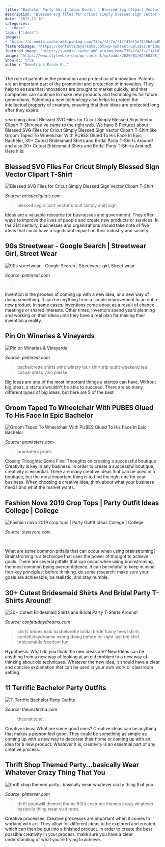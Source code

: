 ```yaml
---
title: "Bachelor Party Shirt Ideas Reddit - Blessed Svg Clipart Vector Cricut Simply Shirt Sign"
description: "Blessed svg files for cricut simply blessed sign vector clipart t-shirt"
date: "2022-12-18"
categories:
- "ideas"
tags: ["ideas"]
images:
- "https://s-media-cache-ak0.pinimg.com/736x/f4/7e/f1/f47ef1e7449b4ba05b7502ce8fb25099.jpg"
featuredImage: "https://confettidaydreams.com/wp-content/uploads/Bridesmaid-Shirts-2.jpg"
featured_image: "https://s-media-cache-ak0.pinimg.com/736x/f4/7e/f1/f47ef1e7449b4ba05b7502ce8fb25099.jpg"
image: "https://www.stylevore.com/wp-content/uploads/2020/01/62468358_122821722285351_2813395395786418209_n.jpg"
ShowToc: true
author: "Demetrius Kunde Sr."
---
```



The role of patents in the promotion and protection of innovation.
Patents are an important part of the promotion and protection of innovation. They help to ensure that innovations are brought to market quickly, and that companies can continue to make new products and technologies for future generations. Patenting a new technology also helps to protect the intellectual property of creators, ensuring that their ideas are protected long after they expire.

	

		
searching about Blessed SVG Files for Cricut Simply Blessed Sign Vector Clipart T-Shirt you've came to the right web. We have 8 Pictures about Blessed SVG Files for Cricut Simply Blessed Sign Vector Clipart T-Shirt like Groom Taped To Wheelchair With PUBES Glued To His Face In Epic Bachelor, 30+ Cutest Bridesmaid Shirts and Bridal Party T-Shirts Around! and also 30+ Cutest Bridesmaid Shirts and Bridal Party T-Shirts Around!. Here it is:
		
    
## Blessed SVG Files For Cricut Simply Blessed Sign Vector Clipart T-Shirt

<img loading=lazy src="https://artisticdigitals.com/wp-content/uploads/2018/07/Pinterest-23.jpg" onerror="this.onerror=null;this.src='https://tse2.mm.bing.net/th?id=OIP.fhrzBPGqz1F28XYJEmeimAHaKs&amp;pid=15.1';" alt="Blessed SVG Files for Cricut Simply Blessed Sign Vector Clipart T-Shirt">

_Source: artisticdigitals.com_

>blessed svg clipart vector cricut simply shirt sign. 

	

Ideas are a valuable resource for businesses and government. They offer ways to improve the lives of people and create new products or services. In the 21st century, businesses and organizations should take note of five ideas that could have a significant impact on their industry and society.

    
## 90s Streetwear - Google Search | Streetwear Girl, Street Wear

<img loading=lazy src="https://i.pinimg.com/736x/cc/e5/9d/cce59d6da8c8ac65e38063c149c7175d.jpg" onerror="this.onerror=null;this.src='https://tse3.mm.bing.net/th?id=OIP.sJGttHoY6f95RVW0LGV7kQHaLQ&amp;pid=15.1';" alt="90s streetwear - Google Search | Streetwear girl, Street wear">

_Source: pinterest.com_

>. 

	

Invention is the process of coming up with a new idea, or a new way of doing something. It can be anything from a simple improvement to an entire new product. In some cases, inventions come about as a result of chance meetings or shared interests. Other times, inventors spend years planning and working on their ideas until they have a real plan for making their invention a reality.

    
## Pin On Wineries &amp; Vineyards

<img loading=lazy src="https://i.pinimg.com/736x/b1/5c/23/b15c23312d0768301563e8d4cf5cbaf2--wine-tour-bachelorette-party-bachelorette-shirts.jpg" onerror="this.onerror=null;this.src='https://tse2.mm.bing.net/th?id=OIP.22fnBFxzACV6jMCkcTiOsQHaKX&amp;pid=15.1';" alt="Pin on Wineries &amp; Vineyards">

_Source: pinterest.com_

>bachelorette shirts wine winery tour shirt trip outfit weekend tee casual dress vino please. 

	

Big ideas are one of the most important things a startup can have. Without big ideas, a startup wouldn't be able to succeed. There are so many different types of big ideas, but here are 5 of the best: 

    
## Groom Taped To Wheelchair With PUBES Glued To His Face In Epic Bachelor

<img loading=lazy src="https://pranksters.com/wp-content/uploads/2015/05/Stag-Night-1.jpg" onerror="this.onerror=null;this.src='https://tse2.mm.bing.net/th?id=OIP.thyyYyxxOriXv5hPdXAt4AHaD5&amp;pid=15.1';" alt="Groom Taped To Wheelchair With PUBES Glued To His Face In Epic Bachelor">

_Source: pranksters.com_

>pranksters prank. 

	

Closing Thoughts: Some Final Thoughts on creating a successful boutique
Creativity is key in any business. In order to create a successful boutique, creativity is essential. There are many creative ideas that can be used in a boutique, but the most important thing is to find the right one for your business. When choosing a creative idea, think about what your business needs and what the market wants.

    
## Fashion Nova 2019 Crop Tops | Party Outfit Ideas College | College

<img loading=lazy src="https://www.stylevore.com/wp-content/uploads/2020/01/62468358_122821722285351_2813395395786418209_n.jpg" onerror="this.onerror=null;this.src='https://tse1.mm.bing.net/th?id=OIP.uo2BTDWcmIxV821QnEYyKgHaJQ&amp;pid=15.1';" alt="Fashion nova 2019 crop tops | Party Outfit Ideas College | College">

_Source: stylevore.com_

>. 

	

What are some common pitfalls that can occur when using brainstroming?
Brainstroming is a technique that uses the power of thought to achieve goals. There are several pitfalls that can occur when using brainstroming, the most common being overconfidence. It can be helpful to keep in mind four key principles: before thinking, do some research; make sure your goals are achievable; be realistic; and stay humble.

    
## 30+ Cutest Bridesmaid Shirts And Bridal Party T-Shirts Around!

<img loading=lazy src="https://confettidaydreams.com/wp-content/uploads/Bridesmaid-Shirts-2.jpg" onerror="this.onerror=null;this.src='https://tse2.mm.bing.net/th?id=OIP.1-klkRB5v5QnfLL3ZitN3gHaO0&amp;pid=15.1';" alt="30+ Cutest Bridesmaid Shirts and Bridal Party T-Shirts Around!">

_Source: confettidaydreams.com_

>shirts bridesmaid bachelorette bridal bride funny tees tshirts confettidaydreams wrong doing before mr right last tee shirt bridesmaids freedom fun. 

	

Hypothesis: What do you think the new ideas are?
New Ideas can be anything from a new way of looking at an old problem to a new way of thinking about old techniques. Whatever the new idea, it should have a clear and concise explanation that can be used in your own work or classroom setting.

    
## 11 Terrific Bachelor Party Outfits

<img loading=lazy src="https://i2.wp.com/www.theunstitchd.com/wp-content/uploads/2017/07/7.-Camel-Shirt-With-Denim-Jaket-For-Men.jpg?w=662" onerror="this.onerror=null;this.src='https://tse1.mm.bing.net/th?id=OIP.uJm8mefP__1uVtAqKv4XAgAAAA&amp;pid=15.1';" alt="11 Terrific Bachelor Party Outfits">

_Source: theunstitchd.com_

>theunstitchd. 

	

Creative ideas: What are some good ones?
Creative ideas can be anything that makes a person feel good. They could be something as simple as coming up with a new way to decorate their home or coming up with an idea for a new product. Whatever it is, creativity is an essential part of any creative process.

    
## Thrift Shop Themed Party...basically Wear Whatever Crazy Thing That You

<img loading=lazy src="https://s-media-cache-ak0.pinimg.com/736x/f4/7e/f1/f47ef1e7449b4ba05b7502ce8fb25099.jpg" onerror="this.onerror=null;this.src='https://tse3.mm.bing.net/th?id=OIP.deyIYGwt_BFg0ibgzNIt6wHaLH&amp;pid=15.1';" alt="thrift shop themed party...basically wear whatever crazy thing that you">

_Source: pinterest.com_

>thrift goodwill themed theme 50th costume themes crazy whatever basically thing wear visit retro. 

	

Creative processes:
Creative processes are important when it comes to working with art. They allow for different ideas to be explored and created, which can then be put into a finished product. In order to create the best possible creativity in your process, make sure you have a clear understanding of what you’re trying to achieve.

